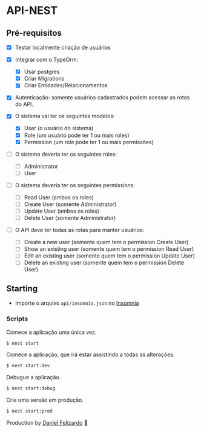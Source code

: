 # API-NEST

## Pré-requisitos

- [x] Testar localmente criação de usuários
- [x] Integrar com o TypeOrm:

  - [x] Usar postgres
  - [x] Criar Migrations
  - [x] Criar Entidades/Relacionamentos

- [x] Autenticação: somente usuários cadastrados podem acessar as rotas do API.

- [x] O sistema vai ter os seguintes modelos:

  - [x] User (o usuário do sistema)
  - [x] Role (um usuário pode ter 1 ou mais roles)
  - [x] Permission (um role pode ter 1 ou mais permissões)

- [ ] O sistema deveria ter os seguintes roles:

  - [ ] Administrator
  - [ ] User

- [ ] O sistema deveria ter os seguintes permissions:

  - [ ] Read User (ambos os roles)
  - [ ] Create User (somente Administrator)
  - [ ] Update User (ambos os roles)
  - [ ] Delete User (somente Administrator)

- [ ] O API deve ter todas as rotas para manter usuários:
  - [ ] Create a new user (somente quem tem o permission Create User)
  - [ ] Show an existing user (somente quem tem o permission Read User)
  - [ ] Edit an existing user (somente quem tem o permission Update User)
  - [ ] Delete an existing user (somente quem tem o permission Delete User)

## Starting

- Importe o arquivo `api/insomnia.json` no [Insomnia](https://insomnia.rest/)

### Scripts

Comece a aplicação uma única vez.

```sh
$ nest start
```

Comece a aplicação, que irá estar assistindo a todas as alterações.

```sh
$ nest start:dev
```

Debugue a aplicação.

```sh
$ nest start:debug
```

Crie uma versão em produção.

```sh
$ nest start:prod
```

Production by [Daniel Felizardo](https://github.com/danieldfc) 🚀
